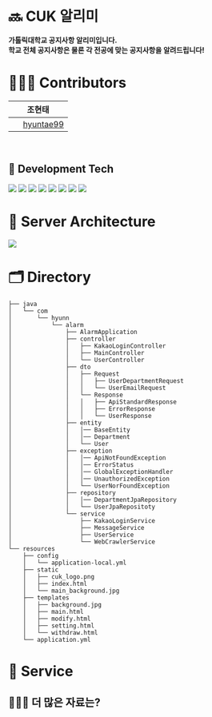 # 🔜 CUK 알리미
**가톨릭대학교 공지사항 알리미입니다.<br>
학교 전체 공지사항은 물론 각 전공에 맞는 공지사항을 알려드립니다!**
<br>

# 👨🏻‍💻 Contributors
| <div align = center>조현태 </div>                                                                                                                                                                                                                                                                                                              |
|:--------------------------------------------------------------------------------------------------------------------------------------------------------------------------------------------------------------------------------------------------------------------------------------------------------------------------------------------|
| <div align = center> <img src = "https://oopy.lazyrockets.com/api/v2/notion/image?src=https%3A%2F%2Fnoticon-static.tammolo.com%2Fdgggcrkxq%2Fimage%2Fupload%2Fv1567128822%2Fnoticon%2Fosiivsvhnu4nt8doquo0.png&blockId=865f4b2a-5198-49e8-a173-0f893a4fed45&width=256" width = "17" height = "17"/> [hyuntae99](https://github.com/hyuntae99)|</div> 
<br>

## 📖 Development Tech
<img src="https://img.shields.io/badge/java-007396?style=for-the-badge&logo=java&logoColor=white">
<img src="https://img.shields.io/badge/mysql-4479A1?style=for-the-badge&logo=mysql&logoColor=white">
<img src="https://img.shields.io/badge/spring-6DB33F?style=for-the-badge&logo=spring&logoColor=white">
<img src="https://img.shields.io/badge/springboot-6DB33F?style=for-the-badge&logo=springboot&logoColor=white">
<img src="https://img.shields.io/badge/amazonaws-232F3E?style=for-the-badge&logo=amazonaws&logoColor=white">
<img src="https://img.shields.io/badge/gradle-02303A?style=for-the-badge&logo=gradle&logoColor=white">
<img src="https://img.shields.io/badge/nginx-%23009639.svg?style=for-the-badge&logo=nginx&logoColor=white">
<img src="https://img.shields.io/badge/github%20actions-%232671E5.svg?style=for-the-badge&logo=githubactions&logoColor=white">
<br>

# 💼 Server Architecture
<img src="https://velog.velcdn.com/images/jmjmjmz732002/post/a6c7a7be-ff27-4723-bfe2-d458ed641fab/image.png">
<br>

# 🗂️ Directory
```
├── java
│   └── com
│       └── hyunn
│           └── alarm
│               ├── AlarmApplication
│               ├── controller
│               │   ├── KakaoLoginController
│               │   ├── MainController
│               │   └── UserController
│               ├── dto
│               │   ├── Request
│               │   │   ├── UserDepartmentRequest
│               │   │   └── UserEmailRequest
│               │   └── Response
│               │   │   ├── ApiStandardResponse
│               │   │   ├── ErrorResponse
│               │   │   └── UserResponse
│               ├── entity
│               │   │── BaseEntity
│               │   │── Department
│               │   └── User
│               ├── exception
│               │   │── ApiNotFoundException
│               │   │── ErrorStatus
│               │   │── GlobalExceptionHandler
│               │   │── UnauthorizedException
│               │   └── UserNorFoundException
│               ├── repository
│               │   │── DepartmentJpaRepository
│               │   └── UserJpaRepositoty
│               └── service
│                   ├── KakaoLoginService
│                   ├── MessageService
│                   ├── UserService
│                   └── WebCrawlerService
└── resources
    ├── config 
    │   └── application-local.yml
    ├── static
    │   ├── cuk_logo.png
    │   ├── index.html
    │   └── main_background.jpg
    ├── templates
    │   ├── background.jpg
    │   ├── main.html
    │   ├── modify.html
    │   ├── setting.html
    │   └── withdraw.html
    └── application.yml
```

# 📝 Service


## 🙋🏻‍♀️ 더 많은 자료는?
